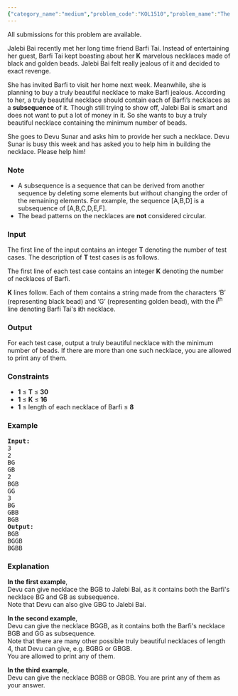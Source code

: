 ```yaml
---
{"category_name":"medium","problem_code":"KOL1510","problem_name":"The Revenge of Jalebi Bai","languages_supported":{"0":"C","1":"CPP14","2":"JAVA"},"max_timelimit":3,"source_sizelimit":50000,"problem_author":"admin2","problem_tester":null,"date_added":"12-12-2015","tags":{"0":"acm15kol","1":"admin2","2":"backtracking","3":"shortest","4":"supersequence"},"editorial_url":"http://discuss.codechef.com/problems/KOL1510","time":{"view_start_date":1451123700,"submit_start_date":1451123700,"visible_start_date":1451123700,"end_date":1735669800},"layout":"problem"}
---
```

<span class="solution-visible-txt">All submissions for this problem are available.</span><p>
Jalebi Bai recently met her long time friend Barfi Tai. Instead of entertaining her guest, Barfi Tai kept boasting about her <b>K</b> marvelous necklaces made of black and golden beads. Jalebi Bai felt really jealous of it and decided to exact revenge.
</p>
<p>
She has invited Barfi to visit her home next week. Meanwhile, she is planning to buy a truly beautiful necklace to make Barfi jealous. According to her, a truly beautiful necklace should contain each of Barfi’s necklaces as a <b>subsequence</b> of it. Though still trying to show off, Jalebi Bai is smart and does not want to put a lot of money in it. So she wants to buy a truly beautiful necklace containing the minimum number of beads.
</p>
<p>
She goes to Devu Sunar and asks him to provide her such a necklace. Devu Sunar is busy this week and has asked you to help him in building the necklace. Please help him!
</p>
<h3>Note</h3>
<ul>
<li>
A subsequence is a sequence that can be derived from another sequence by deleting some elements but without changing the order of the remaining elements. For example, the sequence [A,B,D] is a subsequence of [A,B,C,D,E,F].
</li>
<li>
The bead patterns on the necklaces are <b>not</b> considered circular.
</li>
</ul>
<h3>Input</h3>
<p>The first line of the input contains an integer <b>T</b> denoting the number of test cases. The description of <b>T</b> test cases is as follows.</p>
<p>The first line of each test case contains an integer <b>K</b> denoting the number of necklaces of Barfi.</p>
<p><b>K</b> lines follow. Each of them contains a string made from the characters ‘B’ (representing black bead) and ‘G’ (representing golden bead), with the <b>i</b><sup>th</sup> line denoting Barfi Tai's <b>i</b>th necklace.</p>
<h3>Output</h3>
<p>For each test case, output a truly beautiful necklace with the minimum number of beads. If there are more than one such necklace, you are allowed to print any of them.</p>
<h3>Constraints</h3>
<ul>
<li><b>1</b> ≤ <b>T</b> ≤ <b>30</b></li>
<li><b>1</b> ≤ <b>K</b> ≤ <b>16</b></li>
<li><b>1</b> ≤ length of each necklace of Barfi ≤ <b>8</b></li>
</ul>
<h3>Example</h3>
<pre><b>Input:</b>
3
2
BG
GB
2
BGB
GG
3
BG
GBB
BGB
<b>Output:</b>
BGB
BGGB
BGBB
</pre><h3>Explanation</h3>
<p><b>In the first example</b>,<br />
Devu can give necklace the BGB to Jalebi Bai, as it contains both the Barfi's necklace BG and GB as subsequence.<br />
Note that Devu can also give GBG to Jalebi Bai.
</p>
<p><b>In the second example</b>,<br />
Devu can give the necklace BGGB, as it contains both the Barfi's necklace BGB and GG as subsequence.<br />
Note that there are many other possible truly beautiful necklaces of length 4, that Devu can give, e.g. BGBG or GBGB.<br />
You are allowed to print any of them.
</p>
<p><b>In the third example</b>,<br />
Devu can give the necklace BGBB or GBGB. You are print any of them as your answer.</p>
